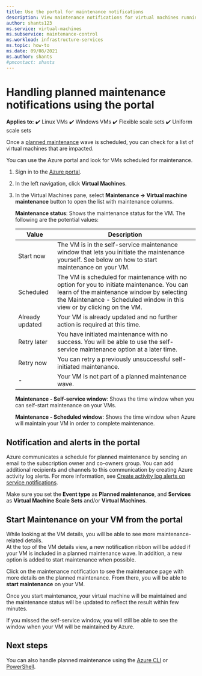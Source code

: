 ```yaml
---
title: Use the portal for maintenance notifications
description: View maintenance notifications for virtual machines running in Azure, and start self-service maintenance, using the portal.
author: shants123
ms.service: virtual-machines
ms.subservice: maintenance-control
ms.workload: infrastructure-services
ms.topic: how-to
ms.date: 09/08/2021
ms.author: shants
#pmcontact: shants
---
```


# Handling planned maintenance notifications using the portal

**Applies to:** :heavy_check_mark: Linux VMs :heavy_check_mark: Windows VMs :heavy_check_mark: Flexible scale sets :heavy_check_mark: Uniform scale sets

Once a [planned maintenance](maintenance-notifications.md) wave is scheduled, you can check for a list of virtual machines that are impacted. 

You can use the Azure portal and look for VMs scheduled for maintenance.

1. Sign in to the [Azure portal](https://portal.azure.com).

2. In the left navigation, click **Virtual Machines**.

3. In the Virtual Machines pane, select **Maintenance -> Virtual machine maintenance** button to open the list with maintenance columns.

   **Maintenance status**: Shows the maintenance status for the VM. The following are the potential values:
	  
    | Value | Description |
    |-------|-------------|
    | Start now | The VM is in the self-service maintenance window that lets    you initiate the maintenance yourself. See below on how to start    maintenance on your VM. | 
    | Scheduled | The VM is scheduled for maintenance with no option for you    to initiate maintenance. You can learn of the maintenance window by    selecting the Maintenance - Scheduled window in this view or by clicking    on the VM. | 
    | Already updated | Your VM is already updated and no further action is    required at this time. | 
    | Retry later | You have initiated maintenance with no success. You will    be able to use the self-service maintenance option at a later time. | 
    | Retry now | You can retry a previously unsuccessful self-initiated    maintenance. | 
    | - | Your VM is not part of a planned maintenance wave. |

   **Maintenance - Self-service window**: Shows the time window when you can self-start maintenance on your VMs.
   
   **Maintenance - Scheduled window**: Shows the time window when Azure will maintain your VM in order to complete maintenance. 



## Notification and alerts in the portal

Azure communicates a schedule for planned maintenance by sending an email to the subscription owner and co-owners group. You can add additional recipients and channels to this communication by creating Azure activity log alerts. For more information, see [Create activity log alerts on service notifications](../service-health/alerts-activity-log-service-notifications-portal.md).

Make sure you set the **Event type** as **Planned maintenance**, and **Services** as **Virtual Machine Scale Sets** and/or **Virtual Machines**.

## Start Maintenance on your VM from the portal

While looking at the VM details, you will be able to see more maintenance-related details.  
At the top of the VM details view, a new notification ribbon will be added if your VM is included in a planned maintenance wave. In addition, a new option is added to start maintenance when possible. 


Click on the maintenance notification to see the maintenance page with more details on the planned maintenance. From there, you will be able to **start maintenance** on your VM.

Once you start maintenance, your virtual machine will be maintained and the maintenance status will be updated to reflect the result within few minutes.

If you missed the self-service window, you will still be able to see the window when your VM will be maintained by Azure. 


## Next steps

You can also handle planned maintenance using the [Azure CLI](maintenance-notifications-cli.md) or [PowerShell](maintenance-notifications-powershell.md).
